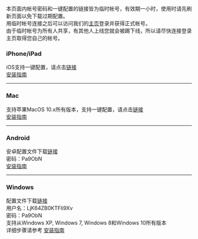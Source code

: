 
本页面内帐号密码和一键配置的链接皆为临时帐号，有效期一小时，使用时请先刷新页面以免下载过期配置。  
用临时帐号连接之后可以访问我们的[主页](https://www.logmian.com)登录并获得正式帐号。  
由于临时帐号为所有人共享，有其他人上线您就会被踢下线，所以请尽快连接登录主页取得您自己的帐号。  

### iPhone/iPad
iOS支持一键配置，请点击[链接](https://irwo8refg3.execute-api.us-west-2.amazonaws.com/O5uea4ECKzntPYY4/api/?p=ios)  
[安装指南](https://github.com/Logmian/logmian/wiki/iPhone-iPad%E5%AE%89%E8%A3%85%E6%8C%87%E5%8D%97)


***
### Mac
支持苹果MacOS 10.x所有版本，支持一键配置，请点击[链接](https://irwo8refg3.execute-api.us-west-2.amazonaws.com/O5uea4ECKzntPYY4/api/?p=mac)  
[安装指南](https://github.com/Logmian/logmian/wiki/Mac%E7%94%B5%E8%84%91%E5%AE%89%E8%A3%85%E6%8C%87%E5%8D%97)


***
### Android
安卓配置文件下载[链接](https://irwo8refg3.execute-api.us-west-2.amazonaws.com/O5uea4ECKzntPYY4/api/?p=android)  
密码：Pa9ObN  
[安装指南](https://github.com/Logmian/logmian/wiki/%E5%AE%89%E5%8D%93%E5%AE%89%E8%A3%85%E6%8C%87%E5%8D%97)


***
### Windows
配置文件下载[链接](https://irwo8refg3.execute-api.us-west-2.amazonaws.com/O5uea4ECKzntPYY4/api/?p=win)   
用户名：LjK64ZB0KTFIi9Xv   
密码：Pa9ObN   
支持从Windows XP, Windows 7, Windows 8和Windows 10所有版本  
详细步骤请参考 [安装指南](https://github.com/Logmian/logmian/wiki/Windows%E7%94%B5%E8%84%91%E5%AE%89%E8%A3%85%E6%8C%87%E5%8D%97)
